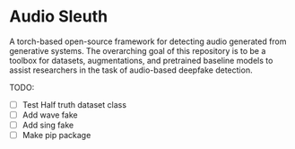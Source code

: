 # Audio Sleuth 

A torch-based open-source framework for detecting audio generated from generative systems. The overarching goal of this repository is to be a toolbox for datasets, augmentations, and pretrained baseline models to assist researchers in the task of audio-based deepfake detection.

TODO:

- [ ] Test Half truth dataset class
- [ ] Add wave fake
- [ ] Add sing fake
- [ ] Make pip package